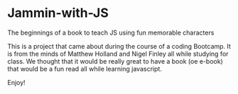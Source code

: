 # Jammin-with-JS
The beginnings of a book to teach JS using fun memorable characters

This is a project that came about during the course of a coding Bootcamp. It is from the minds of Matthew Holland and Nigel Finley all while studying for class. We thought that it would be really great to have a book (oe e-book) that would be a fun read all while learning javascript. 

Enjoy!
